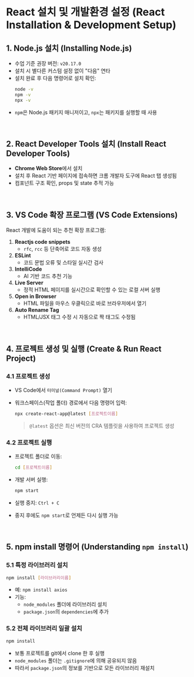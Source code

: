 # React 설치 및 개발환경 설정 (React Installation & Development Setup)

## 1. Node.js 설치 (Installing Node.js)

- 수업 기준 권장 버전: `v20.17.0`
- 설치 시 별다른 커스텀 설정 없이 "다음" 연타
- 설치 완료 후 다음 명령어로 설치 확인:
  ```bash
  node -v
  npm -v
  npx -v
  ```
- `npm`은 Node.js 패키지 매니저이고, `npx`는 패키지를 실행할 때 사용

<br>

## 2. React Developer Tools 설치 (Install React Developer Tools)

- **Chrome Web Store**에서 설치
- 설치 후 React 기반 페이지에 접속하면 크롬 개발자 도구에 React 탭 생성됨
- 컴포넌트 구조 확인, props 및 state 추적 가능

<br>

## 3. VS Code 확장 프로그램 (VS Code Extensions)

React 개발에 도움이 되는 추천 확장 프로그램:

1. **Reactjs code snippets**  
   - `rfc`, `rcc` 등 단축어로 코드 자동 생성
2. **ESLint**  
   - 코드 문법 오류 및 스타일 실시간 검사
3. **IntelliCode**  
   - AI 기반 코드 추천 기능
4. **Live Server**  
   - 정적 HTML 페이지를 실시간으로 확인할 수 있는 로컬 서버 실행
5. **Open in Browser**  
   - HTML 파일을 마우스 우클릭으로 바로 브라우저에서 열기
6. **Auto Rename Tag**  
   - HTML/JSX 태그 수정 시 자동으로 짝 태그도 수정됨

<br>

## 4. 프로젝트 생성 및 실행 (Create & Run React Project)

### 4.1 프로젝트 생성

- VS Code에서 `터미널(Command Prompt)` 열기
- 워크스페이스(작업 폴더) 경로에서 다음 명령어 입력:

  ```bash
  npx create-react-app@latest [프로젝트이름]
  ```

  > `@latest` 옵션은 최신 버전의 CRA 템플릿을 사용하여 프로젝트 생성

### 4.2 프로젝트 실행

- 프로젝트 폴더로 이동:

  ```bash
  cd [프로젝트이름]
  ```

- 개발 서버 실행:

  ```bash
  npm start
  ```

- 실행 중지: `Ctrl + C`
- 중지 후에도 `npm start`로 언제든 다시 실행 가능

<br>

## 5. npm install 명령어 (Understanding `npm install`)

### 5.1 특정 라이브러리 설치

```bash
npm install [라이브러리이름]
```

- 예: `npm install axios`
- 기능:
  - `node_modules` 폴더에 라이브러리 설치
  - `package.json`의 `dependencies`에 추가

### 5.2 전체 라이브러리 일괄 설치

```bash
npm install
```

- 보통 프로젝트를 git에서 clone 한 후 실행
- `node_modules` 폴더는 `.gitignore`에 의해 공유되지 않음
- 따라서 `package.json`의 정보를 기반으로 모든 라이브러리 재설치

<br>
